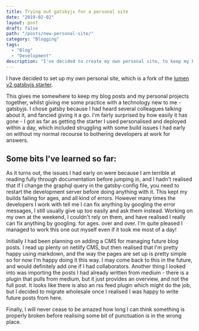 ```yaml
---
title: Trying out gatsbyjs for a personal site
date: "2019-02-02"
layout: post
draft: false
path: "/posts/new-personal-site/"
category: "Blogging"
tags:
  - "Blog"
  - "Development"
description: "I've decided to create my own personal site, to keep my blog posts and personal projects together in one place. This is a bit of a meta post on what I've learned putting this together using gatsbyjs."
---
```


I have decided to set up my own personal site, which is a fork of the [lumen v2 gatsbyjs starter](https://www.gatsbyjs.org/starters/GatsbyCentral/gatsby-v2-starter-lumen/).

This gives me somewhere to keep my blog posts and my personal projects together, whilst giving me some practice with a technology new to me - gatsbyjs. I chose gatsby because I had heard several colleagues talking about it, and fancied giving it a go. I'm fairly surprised by how easily it has gone - I got as far as getting the starter I used personalised and deployed within a day, which included struggling with some build issues I had early on without my normal recourse to bothering developers at work for answers.

## Some bits I've learned so far:

As it turns out, the issues I had early on were because I am terrible at reading fully through documentation before jumping in, and I hadn't realised that if I change the graphql query in the gatsby-config file, you need to restart the development server before doing anything with it. This kept my builds failing for ages, and all kind of errors. However many times the developers I work with tell me I can fix anything by googling the error messages, I still usually give up too easily and ask them instead. Working on my own at the weekend, I couldn't rely on them, and have realised I really can fix anything by googling. for ages. over and over. I'm quite pleased I managed to work this one out myself even if it took me most of a day!

Initially I had been planning on adding a CMS for managing future blog posts. I read up plenty on netlify CMS, but then realised that I'm pretty happy using markdown, and the way the pages are set up is pretty simple so for now I'm happy doing it this way. I may come back to this in the future, and would definitely add one if I had collaborators. Another thing I looked into was importing the posts I had already written from medium - there is a plugin that pulls from medium, but it just provides an overview, and not the full post. It looks like there is also an rss feed plugin which might do the job, but I decided to migrate wholesale once I realised I was happy to write future posts from here.

Finally, I will never cease to be amazed how long I can think something is properly broken before realising some bit of punctuation is in the wrong place.
